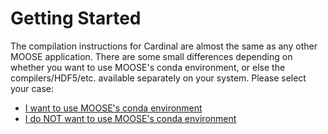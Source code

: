 # Getting Started

The compilation instructions for Cardinal are almost the same as any
other MOOSE application. There are some small differences depending on
whether you want to use MOOSE's conda environment, or else the compilers/HDF5/etc.
available separately on your system. Please select your case:

- [I want to use MOOSE's conda environment](with_conda.md)
- [I do NOT want to use MOOSE's conda environment](without_conda.md)
